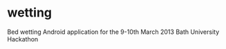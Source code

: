 wetting
=======

Bed wetting Android application for the 9-10th March 2013 Bath University Hackathon